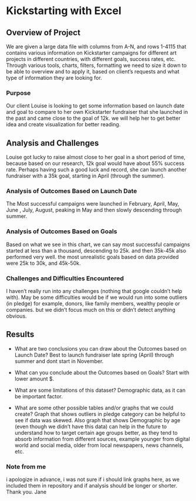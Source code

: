 # Kickstarting with Excel

## Overview of Project
We are given a large data file with columns from A-N, and rows 1-4115 that contains various information on Kickstarter campaigns for different art projects in different countries, with different goals, success rates, etc. Through various tools, charts, filters, formatting we need to size it down to be able to overview and to apply it, based on client’s requests and what type of information they are looking for.

### Purpose
Our client Louise is looking to get some information based on launch date and goal to compare to her own Kickstarter fundraiser that she launched in the past and came close to the goal of 12k. we will help her to get better idea and create visualization for better reading.

## Analysis and Challenges
Louise got lucky to raise almost close to her goal in a short period of time, because based on our research, 12k goal would have about 55% success rate. Perhaps having such a good luck and record, she can launch another fundraiser with a 35k goal, starting in April (through the summer).

### Analysis of Outcomes Based on Launch Date
 The Most successful campaigns were launched in February, April, May, June , July, August, peaking in May and then slowly descending through summer.

### Analysis of Outcomes Based on Goals
Based on what we see in this chart, we can say most successful campaigns started at less than a thousand, descending to 25k. and then 35k-45k also performed very well. the most unrealistic goals based on data provided were 25k to 30k, and 45k-50k.

### Challenges and Difficulties Encountered
I haven’t really run into any challenges (nothing that google couldn’t help with). May be some difficulties would be if we would run into some outliers (in pledge) for example, donors, like family members, wealthy people or companies. but we didn’t focus much on this or didn’t detect anything obvious.

## Results

- What are two conclusions you can draw about the Outcomes based on Launch Date? 
Best to launch fundraiser late spring (April) through summer and dont start in November.

- What can you conclude about the Outcomes based on Goals? 
Start with lower amount $.

- What are some limitations of this dataset?
Demographic data, as it can be important factor.

- What are some other possible tables and/or graphs that we could create?
Graph that shows outliers in pledge category can be helpful to see if data was skewed. Also graph that shows Demographic by age (even though we didn’t have this data) can help in the future to understand how to target certain age groups better, as they tend to absorb information from different sources, example younger from digital world and social media, older from local newspapers, news channels, etc. 


### Note from me
i apologize in advance, i was not sure if i should link graphs here, as we included them in repository and if analysis should be longer or shorter. Thank you. Jane
